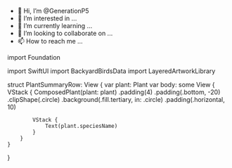- 👋 Hi, I’m @GenerationP5
- 👀 I’m interested in ...
- 🌱 I’m currently learning ...
- 💞️ I’m looking to collaborate on ...
- 📫 How to reach me ...

<!---
GenerationP5/GenerationP5 is a ✨ special ✨ repository because its `README.md` (this file) appears on your GitHub profile.
You can click the Preview link to take a look at your changes.
--->import Foundation
import SwiftUI
import BackyardBirdsData
import LayeredArtworkLibrary

struct PlantSummaryRow: View {
    var plant: Plant
    var body: some View {
        VStack {
            ComposedPlant(plant: plant)
                .padding(4)
                .padding(.bottom, -20)
                .clipShape(.circle)
                .background(.fill.tertiary, in: .circle)
                .padding(.horizontal, 10)
            
            VStack {
                Text(plant.speciesName)
            }
        }
    }
}
